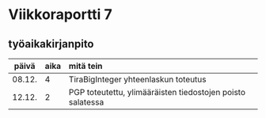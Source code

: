 # Viikkoraportti 7

## työaikakirjanpito
| päivä | aika | mitä tein  |
| :----:|:-----| :-----|
| 08.12. | 4   | TiraBigInteger yhteenlaskun toteutus |
| 12.12. | 2   | PGP toteutettu, ylimääräisten tiedostojen poisto salatessa |
